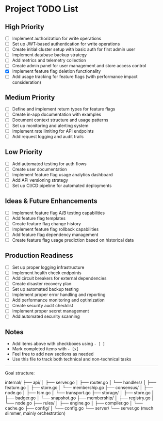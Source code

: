 # Project TODO List

## High Priority
- [ ] Implement authorization for write operations
- [ ] Set up JWT-based authentication for write operations
- [ ] Create initial cluster setup with basic auth for first admin user
- [ ] Implement database backup strategy
- [ ] Add metrics and telemetry collection
- [ ] Create admin panel for user management and store access control
- [x] Implement feature flag deletion functionality
- [ ] Add usage tracking for feature flags (with performance impact consideration)

## Medium Priority
- [ ] Define and implement return types for feature flags
- [ ] Create in-app documentation with examples
- [ ] Document context structure and usage patterns
- [ ] Set up monitoring and alerting system
- [ ] Implement rate limiting for API endpoints
- [ ] Add request logging and audit trails

## Low Priority
- [ ] Add automated testing for auth flows
- [ ] Create user documentation
- [ ] Implement feature flag usage analytics dashboard
- [ ] Add API versioning strategy
- [ ] Set up CI/CD pipeline for automated deployments

## Ideas & Future Enhancements
- [ ] Implement feature flag A/B testing capabilities
- [ ] Add feature flag templates
- [ ] Create feature flag change history
- [ ] Implement feature flag rollback capabilities
- [ ] Add feature flag dependency management
- [ ] Create feature flag usage prediction based on historical data

## Production Readiness
- [ ] Set up proper logging infrastructure
- [ ] Implement health check endpoints
- [ ] Add circuit breakers for external dependencies
- [ ] Create disaster recovery plan
- [ ] Set up automated backup testing
- [ ] Implement proper error handling and reporting
- [ ] Add performance monitoring and optimization
- [ ] Create security audit checklist
- [ ] Implement proper secret management
- [ ] Add automated security scanning

## Notes
- Add items above with checkboxes using `- [ ]`
- Mark completed items with `- [x]`
- Feel free to add new sections as needed
- Use this file to track both technical and non-technical tasks 


----

Goal structure:

internal/
├── api/
│   ├── server.go
│   ├── router.go
│   └── handlers/
│       ├── feature.go
│       ├── store.go
│       └── membership.go
├── consensus/
│   ├── node.go
│   ├── fsm.go
│   └── transport.go
├── storage/
│   ├── store.go
│   ├── badger.go
│   └── snapshot.go
├── membership/
│   ├── registry.go
│   └── node.go
├── rules/
│   ├── engine.go
│   ├── compiler.go
│   └── cache.go
├── config/
│   └── config.go
└── server/
    └── server.go  (much slimmer, mainly orchestration)